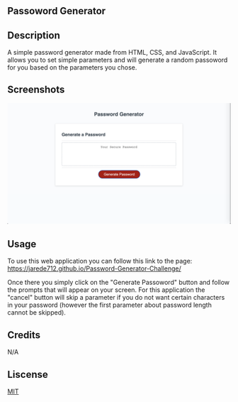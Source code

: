 # <Simple Password Generator>

## Passoword Generator

## Description

A simple password generator made from HTML, CSS, and JavaScript. It allows you to set simple parameters and will generate a random passoword for you based on the parameters you chose.

## Screenshots

![Password Generator Screenshot](screenshot.jpg)

## Usage

To use this web application you can follow this link to the page: https://jarede712.github.io/Password-Generator-Challenge/

Once there you simply click on the "Generate Passoword" button and follow the prompts that will appear on your screen. For this application the "cancel" button will skip a parameter if you do not want certain characters in your password (however the first parameter about password length cannot be skipped).

## Credits 

N/A

## Liscense

[MIT](https://choosealicense.com/licenses/mit/)

